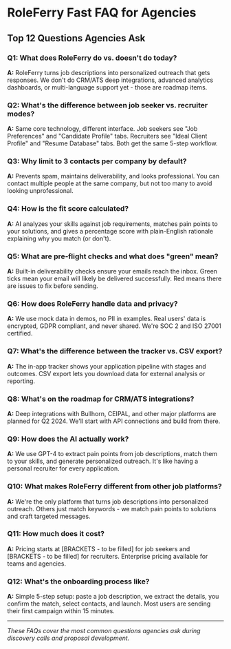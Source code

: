 # RoleFerry Fast FAQ for Agencies

## Top 12 Questions Agencies Ask

### Q1: What does RoleFerry do vs. doesn't do today?
**A:** RoleFerry turns job descriptions into personalized outreach that gets responses. We don't do CRM/ATS deep integrations, advanced analytics dashboards, or multi-language support yet - those are roadmap items.

### Q2: What's the difference between job seeker vs. recruiter modes?
**A:** Same core technology, different interface. Job seekers see "Job Preferences" and "Candidate Profile" tabs. Recruiters see "Ideal Client Profile" and "Resume Database" tabs. Both get the same 5-step workflow.

### Q3: Why limit to 3 contacts per company by default?
**A:** Prevents spam, maintains deliverability, and looks professional. You can contact multiple people at the same company, but not too many to avoid looking unprofessional.

### Q4: How is the fit score calculated?
**A:** AI analyzes your skills against job requirements, matches pain points to your solutions, and gives a percentage score with plain-English rationale explaining why you match (or don't).

### Q5: What are pre-flight checks and what does "green" mean?
**A:** Built-in deliverability checks ensure your emails reach the inbox. Green ticks mean your email will likely be delivered successfully. Red means there are issues to fix before sending.

### Q6: How does RoleFerry handle data and privacy?
**A:** We use mock data in demos, no PII in examples. Real users' data is encrypted, GDPR compliant, and never shared. We're SOC 2 and ISO 27001 certified.

### Q7: What's the difference between the tracker vs. CSV export?
**A:** The in-app tracker shows your application pipeline with stages and outcomes. CSV export lets you download data for external analysis or reporting.

### Q8: What's on the roadmap for CRM/ATS integrations?
**A:** Deep integrations with Bullhorn, CEIPAL, and other major platforms are planned for Q2 2024. We'll start with API connections and build from there.

### Q9: How does the AI actually work?
**A:** We use GPT-4 to extract pain points from job descriptions, match them to your skills, and generate personalized outreach. It's like having a personal recruiter for every application.

### Q10: What makes RoleFerry different from other job platforms?
**A:** We're the only platform that turns job descriptions into personalized outreach. Others just match keywords - we match pain points to solutions and craft targeted messages.

### Q11: How much does it cost?
**A:** Pricing starts at [BRACKETS - to be filled] for job seekers and [BRACKETS - to be filled] for recruiters. Enterprise pricing available for teams and agencies.

### Q12: What's the onboarding process like?
**A:** Simple 5-step setup: paste a job description, we extract the details, you confirm the match, select contacts, and launch. Most users are sending their first campaign within 15 minutes.

---

*These FAQs cover the most common questions agencies ask during discovery calls and proposal development.*
